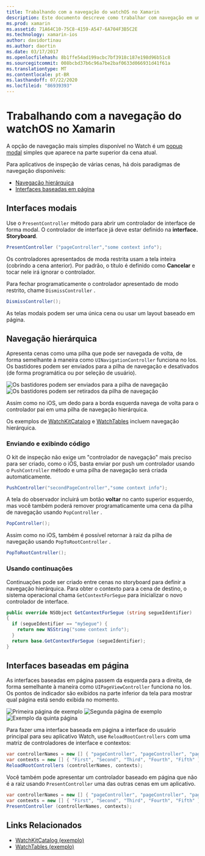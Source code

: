 ```yaml
---
title: Trabalhando com a navegação do watchOS no Xamarin
description: Este documento descreve como trabalhar com navegação em um aplicativo watchOS. Ele aborda interfaces restritas, navegação hierárquica e interfaces baseadas em página.
ms.prod: xamarin
ms.assetid: 71A64C10-75C8-4159-A547-6A704F3B5C2E
ms.technology: xamarin-ios
author: davidortinau
ms.author: daortin
ms.date: 03/17/2017
ms.openlocfilehash: 8b1ffe54ad199acbc7bf3918c187e198d96b51c8
ms.sourcegitcommit: 008bcbd37b6c96a7be2baf0633d066931d41f61a
ms.translationtype: MT
ms.contentlocale: pt-BR
ms.lasthandoff: 07/22/2020
ms.locfileid: "86939393"
---
```

# <a name="working-with-watchos-navigation-in-xamarin"></a>Trabalhando com a navegação do watchOS no Xamarin

A opção de navegação mais simples disponível no Watch é um [popup modal](#modal) simples que aparece na parte superior da cena atual.

Para aplicativos de inspeção de várias cenas, há dois paradigmas de navegação disponíveis:

- [Navegação hierárquica](#Hierarchical_Navigation)
- [Interfaces baseadas em página](#Page-Based_Interfaces)

<a name="modal"></a>

## <a name="modal-interfaces"></a>Interfaces modais

Use o `PresentController` método para abrir um controlador de interface de forma modal. O controlador de interface já deve estar definido na **interface. Storyboard**.

```csharp
PresentController ("pageController","some context info");
```

Os controladores apresentados de moda restrita usam a tela inteira (cobrindo a cena anterior). Por padrão, o título é definido como **Cancelar** e tocar nele irá ignorar o controlador.

Para fechar programaticamente o controlador apresentado de modo restrito, chame `DismissController` .

```csharp
DismissController();
```

As telas modais podem ser uma única cena ou usar um layout baseado em página.

<a name="Hierarchical_Navigation"></a>

## <a name="hierarchical-navigation"></a>Navegação hierárquica

Apresenta cenas como uma pilha que pode ser navegada de volta, de forma semelhante à maneira como `UINavigationController` funciona no Ios. Os bastidores podem ser enviados para a pilha de navegação e desativados (de forma programática ou por seleção de usuário).

![Os bastidores podem ser enviados para a pilha de navegação](navigation-images/hierarchy-1.png) ![Os bastidores podem ser retirados da pilha de navegação](navigation-images/hierarchy-2.png)

Assim como no iOS, um dedo para a borda esquerda navega de volta para o controlador pai em uma pilha de navegação hierárquica.

Os exemplos de [WatchKitCatalog](https://docs.microsoft.com/samples/xamarin/ios-samples/watchos-watchkitcatalog) e [WatchTables](https://docs.microsoft.com/samples/xamarin/ios-samples/watchos-watchtables) incluem navegação hierárquica.

### <a name="pushing-and-popping-in-code"></a>Enviando e exibindo código

O kit de inspeção não exige um "controlador de navegação" mais preciso para ser criado, como o iOS, basta enviar por push um controlador usando o `PushController` método e uma pilha de navegação será criada automaticamente.

```csharp
PushController("secondPageController","some context info");
```

A tela do observador incluirá um botão **voltar** no canto superior esquerdo, mas você também poderá remover programaticamente uma cena da pilha de navegação usando `PopController` .

```csharp
PopController();
```

Assim como no iOS, também é possível retornar à raiz da pilha de navegação usando `PopToRootController` .

```csharp
PopToRootController();
```

### <a name="using-segues"></a>Usando continuações

Continuações pode ser criado entre cenas no storyboard para definir a navegação hierárquica. Para obter o contexto para a cena de destino, o sistema operacional chama `GetContextForSegue` para inicializar o novo controlador de interface.

```csharp
public override NSObject GetContextForSegue (string segueIdentifier)
{
  if (segueIdentifier == "mySegue") {
    return new NSString("some context info");
  }
  return base.GetContextForSegue (segueIdentifier);
}
```

<a name="Page-Based_Interfaces"></a>

## <a name="page-based-interfaces"></a>Interfaces baseadas em página

As interfaces baseadas em página passem da esquerda para a direita, de forma semelhante à maneira como `UIPageViewController` funciona no Ios. Os pontos de indicador são exibidos na parte inferior da tela para mostrar qual página está sendo exibida no momento.

![Primeira página de exemplo](navigation-images/paged-1.png) ![Segunda página de exemplo](navigation-images/paged-2.png) ![Exemplo da quinta página](navigation-images/paged-5.png)

Para fazer uma interface baseada em página a interface do usuário principal para seu aplicativo Watch, use `ReloadRootControllers` com uma matriz de controladores de interface e contextos:

```csharp
var controllerNames = new [] { "pageController", "pageController", "pageController", "pageController", "pageController" };
var contexts = new [] { "First", "Second", "Third", "Fourth", "Fifth" };
ReloadRootControllers (controllerNames, contexts);
```

Você também pode apresentar um controlador baseado em página que não é a raiz usando `PresentController` uma das outras cenas em um aplicativo.

```csharp
var controllerNames = new [] { "pageController", "pageController", "pageController", "pageController", "pageController" };
var contexts = new [] { "First", "Second", "Third", "Fourth", "Fifth" };
PresentController (controllerNames, contexts);
```

## <a name="related-links"></a>Links Relacionados

- [WatchKitCatalog (exemplo)](https://docs.microsoft.com/samples/xamarin/ios-samples/watchos-watchkitcatalog)
- [WatchTables (exemplo)](https://developer.xamarin.com//samples/monotouch/watchOS/WatchTables/)
